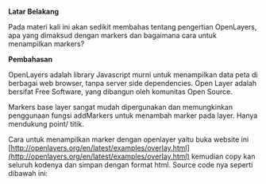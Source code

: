 **Latar Belakang**

Pada materi kali ini akan sedikit membahas tentang pengertian OpenLayers, apa yang dimaksud dengan markers dan bagaimana cara untuk menampilkan markers?

**Pembahasan**

OpenLayers adalah library Javascript murni untuk menampilkan data peta di berbagai web browser, tanpa server side dependencies. Open Layer adalah bersifat Free Software, yang dibangun oleh komunitas Open Source.

Markers base layer sangat mudah dipergunakan dan memungkinkan penggunaan fungsi addMarkers untuk menambah marker pada layer. Hanya mendukung point/ titik.

Cara untuk menampilkan marker dengan openlayer yaitu buka website ini [http://openlayers.org/en/latest/examples/overlay.html](http://openlayers.org/en/latest/examples/overlay.html) kemudian copy kan seluruh kodenya dan simpan dengan format html. Source code nya seperti dibawah ini:

<!DOCTYPE html>
<html>
  <head>
    <title>Overlay</title>
    <link rel="stylesheet" href="https://openlayers.org/en/v3.20.1/css/ol.css" type="text/css">
    <!-- The line below is only needed for old environments like Internet Explorer and Android 4.x -->
    <script src="https://cdn.polyfill.io/v2/polyfill.min.js?features=requestAnimationFrame,Element.prototype.classList,URL"></script>
    <script src="https://openlayers.org/en/v3.20.1/build/ol.js"></script>
    <script src="https://code.jquery.com/jquery-2.2.3.min.js"></script>
    <link rel="stylesheet" href="https://maxcdn.bootstrapcdn.com/bootstrap/3.3.6/css/bootstrap.min.css">
    <script src="https://maxcdn.bootstrapcdn.com/bootstrap/3.3.6/js/bootstrap.min.js"></script>
    <style>
      #marker {
        width: 30px;
        height: 30px;
        border: 7px solid #088;
        border-radius: 60px;
        background-color: #0000CD;
        opacity: 3.0;

      }
      #bandung {
        text-decoration: none;
        color: #FF0000;
        font-size: 11pt;
        font-weight: bold;
      }
      #marker1 {
        width: 30px;
        height: 30px;
        border: 7px solid #088;
        border-radius: 60px;
        background-color: #0000CD;
        opacity: 3.0;
      }
     
    </style>
  </head>
  <body>
    <div id="map" class="map"></div>
    <div style="display: none;">
      <!-- Clickable label for Vienna -->
      <a class="overlay" id="bandung" target="_blank" href="https://id.wikipedia.org/wiki/Kota_Bandung">Bandung</a>
      <div id="marker" title="Marker"></div>
      <!-- Popup -->
      <div id="popup" title="Welcome to My Maps"></div>
    </div>
    <script>

      var map = new ol.Map({
        layers: [
          new ol.layer.Tile({
            source: new ol.source.XYZ({
              url: 'https://map.vas.web.id/wmts/agm/webmercator/{z}/{x}/{y}.png'
            })
          })
        ],
        target: 'map',
        view: new ol.View({
          center: ol.proj.transform([118.015776, -2.6000285], 'EPSG:4326', 'EPSG:3857'),
          zoom: 5
        })
      });

      var pos = ol.proj.fromLonLat([107.609810,-6.914744]);

      // Vienna marker
      var marker = new ol.Overlay({
        position: pos,
        positioning: 'center-center',
        element: document.getElementById('marker'),
        stopEvent: false
      });
      map.addOverlay(marker);

      // Vienna label
      var bandung = new ol.Overlay({
        position: pos,
        element: document.getElementById('bandung')
      });
      map.addOverlay(bandung);

      var pos1 = ol.proj.fromLonLat([113.4739,-7.1542]);

      // Vienna marker
      var marker1 = new ol.Overlay({
        position: pos1,
        positioning: 'center-center',
        element: document.getElementById('marker1'),
        stopEvent: false
      });
      map.addOverlay(marker1);

      // Popup showing the position the user clicked
      var popup = new ol.Overlay({
        element: document.getElementById('popup')
      });
      map.addOverlay(popup);

      map.on('click', function(evt) {
        var element = popup.getElement();
        var coordinate = evt.coordinate;
        var hdms = ol.coordinate.toStringHDMS(ol.proj.transform(
            coordinate, 'EPSG:3857', 'EPSG:4326'));

        $(element).popover('destroy');
        popup.setPosition(coordinate);
        // the keys are quoted to prevent renaming in ADVANCED mode.
        $(element).popover({
          'placement': 'top',
          'animation': false,
          'html': true,
          'content': '<p>The location you clicked was:</p><code>' + hdms + '</code>'
        });
        $(element).popover('show');
      });
    </script>
  </body>
</html>


Output dari source code diatas yaitu :

<p align ="center">
<img src="../../img/openlayer.JPG" width="600px">
</p>

**Kesimpulan**

Perlu dilakukan praktek secara langsung agar mengetahui lebih detail tentang OpenLayers, Markers dan Cara membuatnya.